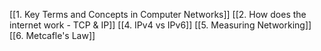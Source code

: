 [[1. Key Terms and Concepts in Computer Networks]]
[[2. How does the internet work - TCP & IP]]
[[4. IPv4 vs IPv6]]
[[5. Measuring Networking]]
[[6. Metcafle's Law]]